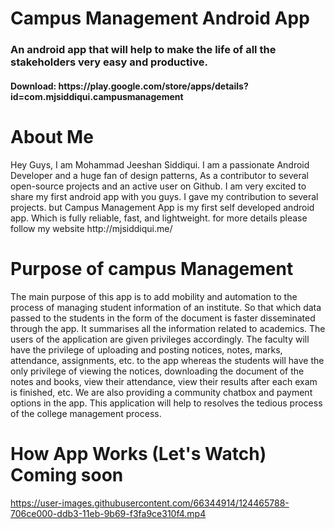 # Campus Management Android App
<h3>An android app that will help to make the life of all the stakeholders very easy and productive.</h3>
<h4>Download: https://play.google.com/store/apps/details?id=com.mjsiddiqui.campusmanagement</h4>

# About Me
<p>Hey Guys, I am Mohammad Jeeshan Siddiqui. I am a passionate Android Developer and a huge fan of design patterns, As a contributor to several open-source projects and an active user on Github. I am very excited to share my first android app with you guys. I gave my contribution to several projects. but Campus Management App is my first self developed android app. Which is fully reliable, fast, and lightweight.
for more details please follow my website http://mjsiddiqui.me/</p>


# Purpose of campus Management
The main purpose of this app is to add mobility and automation to the process of managing student information of an institute. So that which data passed to the students in the form of the document is faster disseminated through the app. It summarises all the information related to academics. The users of the application are given privileges accordingly. The faculty will have the privilege of uploading and posting notices, notes, marks, attendance, assignments, etc. to the app whereas the students will have the only privilege of viewing the notices, downloading the document of the notes and books, view their attendance, view their results after each exam is finished, etc. We are also providing a community chatbox and payment options in the app. This application will help to resolves the tedious process of the college management process.


# How App Works (Let's Watch) Coming soon
https://user-images.githubusercontent.com/66344914/124465788-706ce000-ddb3-11eb-9b69-f3fa9ce310f4.mp4
